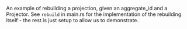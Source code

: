 An example of rebuilding a projection, given an aggregate_id and a Projector. See `rebuild` in main.rs for the implementation of the rebuilding itself - the rest is just setup to allow us to demonstrate.